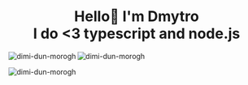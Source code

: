 <h1 align="center">Hello👋 I'm Dmytro<Br> I do <3 typescript and node.js</h1>





<p align="left">
</p>



<p><img align="left" src="https://github-readme-stats.vercel.app/api/top-langs?username=dimi-dun-morogh&show_icons=true&locale=en&layout=compact&hide=lua" alt="dimi-dun-morogh" /></p>





<p><img align="center" src="https://github-readme-streak-stats.herokuapp.com/?user=dimi-dun-morogh&" alt="dimi-dun-morogh" /></p>
<p align="left"> <img src="https://komarev.com/ghpvc/?username=dimi-dun-morogh&label=Profile%20views&color=0e75b6&style=flat" alt="dimi-dun-morogh" /> </p>
